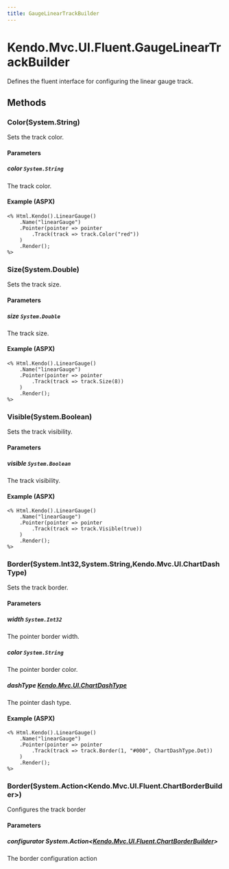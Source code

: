 ```yaml
---
title: GaugeLinearTrackBuilder
---
```


# Kendo.Mvc.UI.Fluent.GaugeLinearTrackBuilder
Defines the fluent interface for configuring the linear gauge track.




## Methods


### Color(System.String)
Sets the track color.


#### Parameters

##### color `System.String`
The track color.




#### Example (ASPX)
    <% Html.Kendo().LinearGauge()
        .Name("linearGauge")
        .Pointer(pointer => pointer
            .Track(track => track.Color("red"))
        )
        .Render();
    %>


### Size(System.Double)
Sets the track size.


#### Parameters

##### size `System.Double`
The track size.




#### Example (ASPX)
    <% Html.Kendo().LinearGauge()
        .Name("linearGauge")
        .Pointer(pointer => pointer
            .Track(track => track.Size(8))
        )
        .Render();
    %>


### Visible(System.Boolean)
Sets the track visibility.


#### Parameters

##### visible `System.Boolean`
The track visibility.




#### Example (ASPX)
    <% Html.Kendo().LinearGauge()
        .Name("linearGauge")
        .Pointer(pointer => pointer
            .Track(track => track.Visible(true))
        )
        .Render();
    %>


### Border(System.Int32,System.String,Kendo.Mvc.UI.ChartDashType)
Sets the track border.


#### Parameters

##### width `System.Int32`
The pointer border width.

##### color `System.String`
The pointer border color.

##### dashType [Kendo.Mvc.UI.ChartDashType](/api/aspnet-mvc/Kendo.Mvc.UI/ChartDashType)
The pointer dash type.




#### Example (ASPX)
    <% Html.Kendo().LinearGauge()
        .Name("linearGauge")
        .Pointer(pointer => pointer
            .Track(track => track.Border(1, "#000", ChartDashType.Dot))
        )
        .Render();
    %>


### Border(System.Action\<Kendo.Mvc.UI.Fluent.ChartBorderBuilder\>)
Configures the track border


#### Parameters

##### configurator System.Action<[Kendo.Mvc.UI.Fluent.ChartBorderBuilder](/api/aspnet-mvc/Kendo.Mvc.UI.Fluent/ChartBorderBuilder)>
The border configuration action






